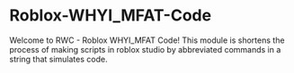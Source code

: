 # Roblox-WHYI_MFAT-Code
Welcome to RWC - Roblox WHYI_MFAT Code! This module is shortens the process of making scripts in roblox studio by abbreviated commands in a string that simulates code.
